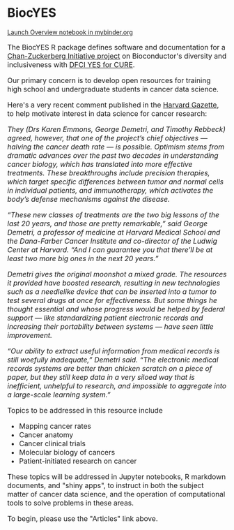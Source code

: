 # BiocYES

[Launch Overview notebook in mybinder.org](https://mybinder.org/v2/gh/vjcitn/BiocYES/nodocs?labpath=inst%2Fipynb%2F1_overview.ipynb)

<font size=3>

The BiocYES R package defines
software and documentation for a [Chan-Zuckerberg Initiative 
project](https://chanzuckerberg.com/eoss/proposals/bioconductor-sustaining-a-worldwide-community-of-genome-data-scientists/)
on Bioconductor's diversity and inclusiveness with [DFCI YES for CURE](https://www.dfhcc.harvard.edu/research/cancer-disparities/students/yes-for-cure/).  

Our primary concern is to develop open resources for training high school and undergraduate students in cancer data science.

Here's a very recent comment published in the [Harvard Gazette](https://news.harvard.edu/gazette/story/2022/03/bringing-the-cancer-fight-back-down-to-earth), to help motivate interest
in data science for cancer research:

*They (Drs Karen Emmons, George Demetri, and Timothy Rebbeck) agreed, however, that one of the project’s chief objectives — halving the cancer death rate — is possible. Optimism stems from dramatic advances over the past two decades in understanding cancer biology, which has translated into more effective treatments. These breakthroughs include precision therapies, which target specific differences between tumor and normal cells in individual patients, and immunotherapy, which activates the body’s defense mechanisms against the disease.*

*“These new classes of treatments are the two big lessons of the last 20 years, and those are pretty remarkable,” said George Demetri, a professor of medicine at Harvard Medical School and the Dana-Farber Cancer Institute and co-director of the Ludwig Center at Harvard. “And I can guarantee you that there’ll be at least two more big ones in the next 20 years.”*

*Demetri gives the original moonshot a mixed grade. The resources it provided have boosted research, resulting in new technologies such as a needlelike device that can be inserted into a tumor to test several drugs at once for effectiveness. But some things he thought essential and whose progress would be helped by federal support — like standardizing patient electronic records and increasing their portability between systems — have seen little improvement.*

*“Our ability to extract useful information from medical records is still woefully inadequate,” Demetri said. “The electronic medical records systems are better than chicken scratch on a piece of paper, but they still keep data in a very siloed way that is inefficient, unhelpful to research, and impossible to aggregate into a large-scale learning system.”*

Topics to be addressed in this resource include

- Mapping cancer rates
- Cancer anatomy
- Cancer clinical trials
- Molecular biology of cancers
- Patient-initiated research on cancer

These topics will be addressed in Jupyter notebooks, R markdown documents, and "shiny apps", to instruct in
both the subject matter of cancer data science, and the operation
of computational tools to solve problems in these areas.

To begin, please use the "Articles" link above.

</font>
